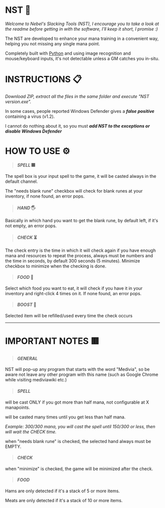 # NST 📌
*Welcome to Nebel's Slacking Tools (NST), I encourage you to take a look at the readme before getting in with the software, I'll keep it short, I promise :)*

The NST are developed to enhance your mana training in a convenient way, helping you not missing any single mana point.

Completely built with [Python](https://www.python.org/) and using image recognition and mouse/keyboard inputs, it's not detectable unless a GM catches you in-situ.

# INSTRUCTIONS 📋
_Download ZIP, extract all the files in the same folder and execute "NST version.exe"._

In some cases, people reported Windows Defender gives a ***false positive*** containing a virus (v1.2).

I cannot do nothing about it, so you must ***add NST to the exceptions or disable Windows Defender***
 

# HOW TO USE ⚙️
>#### *SPELL* 🎆
The spell box is your input spell to the game, it will be casted always in the default channel.

The "needs blank rune" checkbox will check for blank runes at your inventory, if none found, an error pops.


>#### *HAND* 🖐
Basically in which hand you want to get the blank rune, by default left, if it's not empty, an error pops.


>#### *CHECK* ⏳
The check entry is the time in which it will check again if you have enough mana and resources to repeat the process, always must be numbers and the time in seconds,
by default 300 seconds (5 minutes). Minimize checkbox to minimize when the checking is done.


>#### *FOOD* 🥓
Select which food you want to eat, it will check if you have it in your inventory and right-click 4 times on it. If none found, an error pops.


>#### *BOOST* 💎
Selected item will be refilled/used every time the check occurs

---

# IMPORTANT NOTES 🟥
>#### *GENERAL*

NST will pop-up any program that starts with the word "Medivia", so be aware not leave any other program with this name (such as Google Chrome while visiting mediviawiki etc.)

>#### *SPELL*
 
will be cast ONLY if you got more than half mana, not configurable at X manapoints.

will be casted many times until you get less than half mana.

*Example: 300/300 mana, you will cast the spell until 150/300 or less, then will wait the CHECK time.*
 
when "needs blank rune" is checked, the selected hand always must be EMPTY.

>#### *CHECK*

 when "minimize" is checked, the game will be minimized after the check.

>#### *FOOD*
 
Hams are only detected if it's a stack of 5 or more items.

Meats are only detected if it's a stack of 10 or more items.

